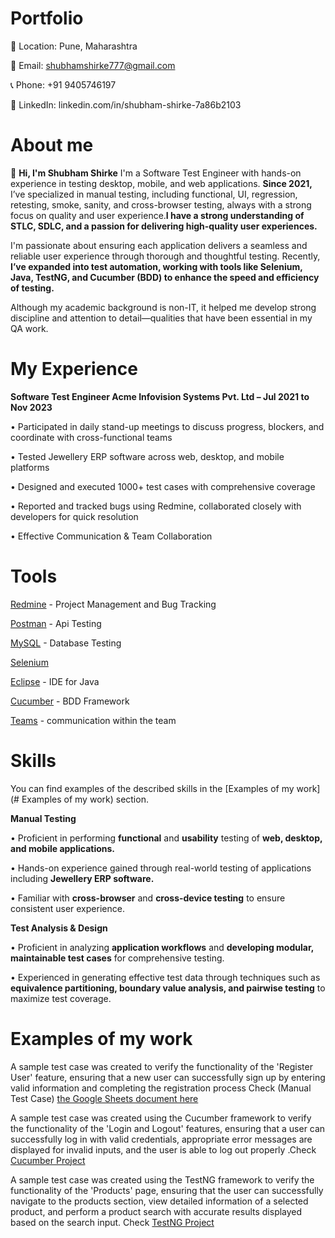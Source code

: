 # Portfolio
📍 Location: Pune, Maharashtra

📧 Email: shubhamshirke777@gmail.com

📞 Phone: +91 9405746197

🔗 LinkedIn: linkedin.com/in/shubham-shirke-7a86b2103

# About me
👋 **Hi, I'm Shubham Shirke**
I'm a Software Test Engineer with hands-on experience in testing desktop, mobile, and web applications. **Since 2021,** I’ve specialized in manual testing, including functional, UI, regression, retesting, smoke, sanity, and cross-browser testing, always with a strong focus on quality and user experience.**I have a strong understanding of STLC, SDLC, and a passion for delivering high-quality user experiences.**

I'm passionate about ensuring each application delivers a seamless and reliable user experience through thorough and thoughtful testing. Recently, **I’ve expanded into test automation, working with tools like Selenium, Java, TestNG, and Cucumber (BDD) to enhance the speed and efficiency of testing.**

Although my academic background is non-IT, it helped me develop strong discipline and attention to detail—qualities that have been essential in my QA work.

# My Experience 
**Software Test Engineer
Acme Infovision Systems Pvt. Ltd – Jul 2021 to Nov 2023**

• Participated in daily stand-up meetings to discuss progress, blockers, and coordinate with cross-functional teams

• Tested Jewellery ERP software across web, desktop, and mobile platforms

• Designed and executed 1000+ test cases with comprehensive coverage

• Reported and tracked bugs using Redmine, collaborated closely with developers for quick resolution

• Effective Communication & Team Collaboration

# Tools

[Redmine](https://www.redmine.org/) - Project Management and Bug Tracking

[Postman](https://www.postman.com/) - Api Testing

[MySQL](https://www.mysql.com/) - Database Testing

[Selenium](https://www.selenium.dev/) 

[Eclipse](https://www.eclipse.org/) - IDE for Java

[Cucumber](https://cucumber.io/) - BDD Framework

[Teams](https://teams.live.com/free) - communication within the team

# Skills

You can find examples of the described skills in the [Examples of my work](# Examples of my work) section.

**Manual Testing**

• Proficient in performing **functional** and **usability** testing of **web, desktop, and mobile applications.**

• Hands-on experience gained through real-world testing of applications including **Jewellery ERP software.**

• Familiar with **cross-browser** and **cross-device testing** to ensure consistent user experience.

**Test Analysis & Design**

• Proficient in analyzing **application workflows** and **developing modular, maintainable test cases** for comprehensive testing.

• Experienced in generating effective test data through techniques such as **equivalence partitioning, boundary value analysis, and pairwise testing** to maximize test coverage.

# Examples of my work

A sample test case was created to verify the functionality of the 'Register User' feature, ensuring that a new user can successfully sign up by entering valid information and completing the registration process
Check (Manual Test Case) [the Google Sheets document here](https://docs.google.com/spreadsheets/d/1IeQdD7SHdjZT-2e1Ew60EYI8GRAfuWCPZthPYpaCvU4/edit?usp=sharing)

A sample test case was created using the Cucumber framework to verify the functionality of the 'Login and Logout' features, ensuring that a user can successfully log in with valid credentials, appropriate error messages are displayed for invalid inputs, and the user is able to log out properly .Check [Cucumber Project](https://github.com/Shubham0394-Tester/CucumberProject)

A sample test case was created using the TestNG framework to verify the functionality of the 'Products' page, ensuring that the user can successfully navigate to the products section, view detailed information of a selected product, and perform a product search with accurate results displayed based on the search input. Check [TestNG Project](https://github.com/Shubham0394-Tester/AutomationExerciseTestNG)
